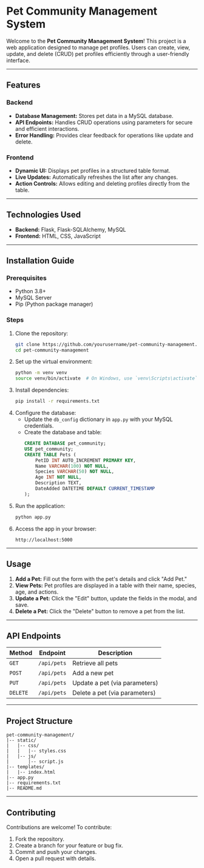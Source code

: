 # Pet Community Management System

Welcome to the **Pet Community Management System**! This project is a web application designed to manage pet profiles. Users can create, view, update, and delete (CRUD) pet profiles efficiently through a user-friendly interface.

---

## Features

### Backend
- **Database Management:** Stores pet data in a MySQL database.
- **API Endpoints:** Handles CRUD operations using parameters for secure and efficient interactions.
- **Error Handling:** Provides clear feedback for operations like update and delete.

### Frontend
- **Dynamic UI:** Displays pet profiles in a structured table format.
- **Live Updates:** Automatically refreshes the list after any changes.
- **Action Controls:** Allows editing and deleting profiles directly from the table.

---

## Technologies Used

- **Backend:** Flask, Flask-SQLAlchemy, MySQL
- **Frontend:** HTML, CSS, JavaScript

---

## Installation Guide

### Prerequisites
- Python 3.8+
- MySQL Server
- Pip (Python package manager)

### Steps
1. Clone the repository:
   ```bash
   git clone https://github.com/yourusername/pet-community-management.git
   cd pet-community-management
   ```
2. Set up the virtual environment:
   ```bash
   python -m venv venv
   source venv/bin/activate  # On Windows, use `venv\Scripts\activate`
   ```
3. Install dependencies:
   ```bash
   pip install -r requirements.txt
   ```
4. Configure the database:
   - Update the `db_config` dictionary in `app.py` with your MySQL credentials.
   - Create the database and table:
     ```sql
     CREATE DATABASE pet_community;
     USE pet_community;
     CREATE TABLE Pets (
         PetID INT AUTO_INCREMENT PRIMARY KEY,
         Name VARCHAR(100) NOT NULL,
         Species VARCHAR(50) NOT NULL,
         Age INT NOT NULL,
         Description TEXT,
         DateAdded DATETIME DEFAULT CURRENT_TIMESTAMP
     );
     ```
5. Run the application:
   ```bash
   python app.py
   ```
6. Access the app in your browser:
   ```
   http://localhost:5000
   ```

---

## Usage

1. **Add a Pet:** Fill out the form with the pet's details and click "Add Pet."
2. **View Pets:** Pet profiles are displayed in a table with their name, species, age, and actions.
3. **Update a Pet:** Click the "Edit" button, update the fields in the modal, and save.
4. **Delete a Pet:** Click the "Delete" button to remove a pet from the list.

---

## API Endpoints

| Method   | Endpoint               | Description                   |
|----------|------------------------|-------------------------------|
| `GET`    | `/api/pets`            | Retrieve all pets             |
| `POST`   | `/api/pets`            | Add a new pet                 |
| `PUT`    | `/api/pets`            | Update a pet (via parameters) |
| `DELETE` | `/api/pets`            | Delete a pet (via parameters) |

---

## Project Structure
```
pet-community-management/
|-- static/
|   |-- css/
|   |   |-- styles.css
|   |-- js/
|       |-- script.js
|-- templates/
|   |-- index.html
|-- app.py
|-- requirements.txt
|-- README.md
```

---

## Contributing

Contributions are welcome! To contribute:
1. Fork the repository.
2. Create a branch for your feature or bug fix.
3. Commit and push your changes.
4. Open a pull request with details.

